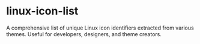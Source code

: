 # linux-icon-list
A comprehensive list of unique Linux icon identifiers extracted from various themes. Useful for developers, designers, and theme creators.
